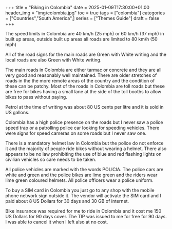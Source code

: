 +++
title = "Biking in Colombia"
date = 2025-01-09T17:30:00+01:00
header_img = "img/colombia.jpg"
toc = true
tags = ["colombia"]
categories = ["Countries","South America",]
series = ["Themes Guide"]
draft = false
+++

The speed limits in Colombia are 40 km/h (25 mph) or 60 km/h (37 mph) in built up areas, outside built up areas all roads are limited to 80 km/h (50 mph)

All of the road signs for the main roads are Green with White writing and the local roads are also Green with White writing. 

The main roads in Colombia are either tarmac or concrete and they are all very good and reasonably well maintained. There are older stretches of roads in the the more remote areas of the country and the condition of these can be patchy. Most of the roads in Colombia are toll roads but these are free for bikes having a small lane at the side of the toll booths to allow bikes to pass without paying.

Petrol at the time of writing was about 80 US cents per litre and it is sold in US gallons.

Colombia has a high police presence on the roads but I never saw a police speed trap or a patrolling police car looking for speeding vehicles. There were signs for speed cameras on some roads but I never saw one.

There is a mandatory helmet law in Colombia but the police do not enforce it and the majority of people ride bikes without wearing a helmet. There also appears to be no law prohibiting the use of blue and red flashing lights on civilian vehicles so care needs to be taken.

All police vehicles are marked with the words POLICIA. The police cars are white and green and the police bikes are lime green and the riders wear lime green coloured helmets. All police officers wear a police uniform.

To buy a SIM card in Colombia you just go to any shop with the mobile phone network sign outside it.  The vendor will activate the SIM card and I paid about 8 US Dollars for 30 days and 30 GB of internet.

Bike insurance was required for me to ride in Colombia and it cost me 150 US Dollars for 90 days cover. The TIP was issued to me for free for 90 days. I was able to cancel it when I left also at no cost.